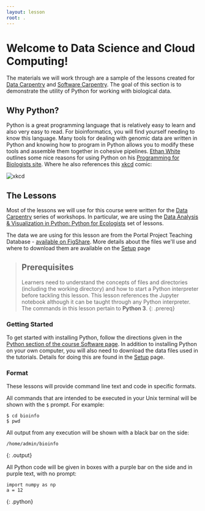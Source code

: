 ```yaml
---
layout: lesson
root: .
---
```


# Welcome to Data Science and Cloud Computing!

The materials we will work through are a sample of the lessons created for [Data Carpentry](https://datacarpentry.org/python-ecology-lesson/) and [Software Carpentry](http://swcarpentry.github.io/python-novice-inflammation). 
The goal of this section is to demonstrate the utility of Python for working with biological data. 

## Why Python?

Python is a great programming language that is relatively easy to learn and also very easy to read. 
For bioinformatics, you will find yourself needing to know this language. Many tools for dealing with genomic data are written in Python and knowing how to program in Python allows you to modify these tools and assemble them together in cohesive pipelines. 
[Ethan White](http://whitelab.weecology.org/) outlines some nice reasons for using Python on his [Programming for Biologists site](http://www.programmingforbiologists.org/about/why-python/). Where he also references this [xkcd](https://xkcd.com/) comic:

![xkcd](http://imgs.xkcd.com/comics/python.png)

## The Lessons

Most of the lessons we will use for this course were written for the [Data Carpentry](http://www.datacarpentry.org/) series of workshops. In particular, we are using the [Data Analysis & Visualization in Python: Python for Ecologists](http://www.datacarpentry.org/python-ecology-lesson/) set of lessons. 
<!-- It is worth noting that one of the primary contributors and maintainers of this teaching material is [April Wright](https://paleantology.com/the-wright-lab/), a former postdoc in EEOB at Iowa State and now an assistant professor at Southeastern Louisiana University.  -->

The data we are using for this lesson are from the Portal Project Teaching Database -
[available on FigShare](https://figshare.com/articles/Portal_Project_Teaching_Database/1314459).
More details about the files we'll use and where to download them are available on the [Setup](setup/) page


> ## Prerequisites
>
> Learners need to understand the concepts of files and directories
> (including the working directory) and how to start a Python
> interpreter before tackling this lesson. This lesson references the Jupyter
> notebook although it can be taught through any Python interpreter.
> The commands in this lesson pertain to **Python 3**.
{: .prereq}

### Getting Started
To get started with installing Python, follow the directions given in the [Python section of the course Software page](https://mesfind.github.io/bioinfo/bioninfo-python).
In addition to installing Python on your own computer, you will also need to download the data files used in the tutorials. Details for doing this are found in the [Setup](setup/) page.

### Format

These lessons will provide command line text and code in specific formats.

All commands that are intended to be executed in your Unix terminal will be shown with the `$` prompt. For example:

```
$ cd bioinfo
$ pwd
```

All output from any execution will be shown with a black bar on the side:

~~~
/home/admin/bioinfo
~~~
{: .output}

All Python code will be given in boxes with a purple bar on the side and in purple text, with no prompt:

~~~
import numpy as np
a = 12
~~~
{: .python}
